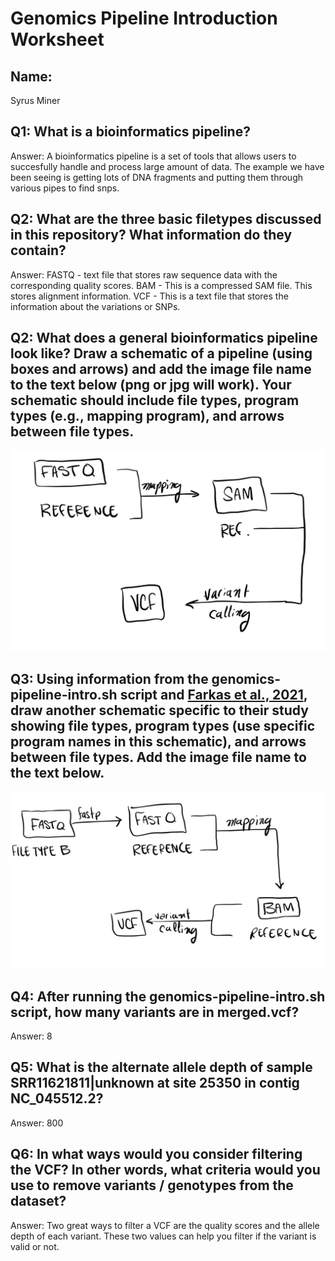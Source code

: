 # Genomics Pipeline Introduction Worksheet

<!--- Write name below --->
## Name: 
Syrus Miner
<!--- For this worksheet, answer the following questions --->

## Q1: What is a bioinformatics pipeline?
Answer: A bioinformatics pipeline is a set of tools that allows users to succesfully handle and process
large amount of data. The example we have been seeing is getting lots of DNA fragments and putting them through 
various pipes to find snps.


## Q2: What are the three basic filetypes discussed in this repository? What information do they contain?
Answer: FASTQ - text file that stores raw sequence data with the corresponding quality scores.
BAM - This is a compressed SAM file. This stores alignment information.
VCF - This is a text file that stores the information about the variations or SNPs.

## Q2: What does a general bioinformatics pipeline look like? Draw a schematic of a pipeline (using boxes and arrows) and add the image file name to the <insert-file-name-here> text below (png or jpg will work). Your schematic should include file types, program types (e.g., mapping program), and arrows between file types.
![Raw Read FastQC Quality](Pipeline.png)

## Q3: Using information from the genomics-pipeline-intro.sh script and [Farkas et al., 2021](https://doi.org/10.3389/fmicb.2021.665041), draw another schematic specific to their study showing file types, program types (use specific program names in this schematic), and arrows between file types. Add the image file name to the <insert-file-name-here> text below.
![Raw Read FastQC Quality](Farkas.png)

## Q4: After running the genomics-pipeline-intro.sh script, how many variants are in merged.vcf?
Answer: 8

## Q5: What is the alternate allele depth of sample SRR11621811|unknown at site 25350 in contig NC_045512.2?
Answer: 800

## Q6: In what ways would you consider filtering the VCF? In other words, what criteria would you use to remove variants / genotypes from the dataset?
Answer: Two great ways to filter a VCF are the quality scores and the allele depth of each variant. These two values can help you filter if the variant is valid or not.
